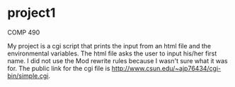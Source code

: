 # project1
COMP 490

My project is a cgi script that prints the input from an html file and the environmental variables. The html file asks the user to input his/her first name. I did not use the Mod rewrite rules because I wasn't sure what it was for. The public link for the cgi file is http://www.csun.edu/~ajp76434/cgi-bin/simple.cgi.
